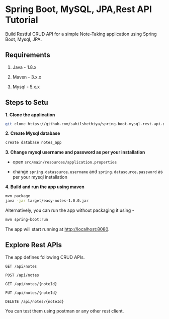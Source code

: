 # Spring Boot, MySQL, JPA,Rest API Tutorial

Build Restful CRUD API for a simple Note-Taking application using Spring Boot, Mysql, JPA.

## Requirements

1. Java - 1.8.x

2. Maven - 3.x.x

3. Mysql - 5.x.x

## Steps to Setu

**1. Clone the application**

```bash
git clone https://github.com/sahilshethiya/spring-boot-mysql-rest-api.git
```

**2. Create Mysql database**
```bash
create database notes_app
```

**3. Change mysql username and password as per your installation**

+ open `src/main/resources/application.properties`

+ change `spring.datasource.username` and `spring.datasource.password` as per your mysql installation

**4. Build and run the app using maven**

```bash
mvn package
java -jar target/easy-notes-1.0.0.jar
```

Alternatively, you can run the app without packaging it using -

```bash
mvn spring-boot:run
```

The app will start running at <http://localhost:8080>.

## Explore Rest APIs

The app defines following CRUD APIs.

    GET /api/notes
    
    POST /api/notes
    
    GET /api/notes/{noteId}
    
    PUT /api/notes/{noteId}
    
    DELETE /api/notes/{noteId}

You can test them using postman or any other rest client.
